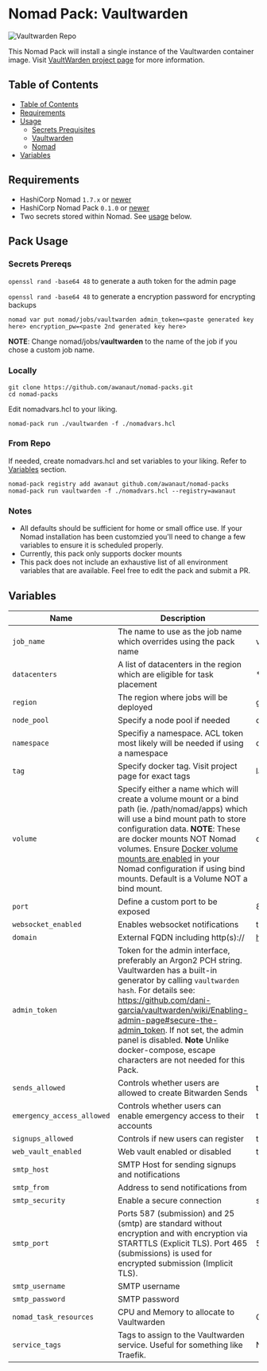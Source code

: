 # Nomad Pack: Vaultwarden

![Vaultwarden Repo](https://github.com/dani-garcia/vaultwarden)

This Nomad Pack will install a single instance of the Vaultwarden container image. Visit [VaultWarden project page](https://github.com/dani-garcia/vaultwarden ) for more information. 

## Table of Contents

<!-- TOC -->
  * [Table of Contents](#table-of-contents)
  * [Requirements](#requirements)
  * [Usage](#usage)
    * [Secrets Prequisites](#secrets-prereqs)
    * [Vaultwarden](#vaultwarden)
    * [Nomad](#nomad)
  * [Variables](#variables)
<!-- TOC -->

## Requirements

- HashiCorp Nomad `1.7.x` or [newer](https://developer.hashicorp.com/nomad/install)
- HashiCorp Nomad Pack `0.1.0` or [newer](https://releases.hashicorp.com/nomad-pack/)
- Two secrets stored within Nomad. See [usage](#usage) below.

## Pack Usage

### Secrets Prereqs

```openssl rand -base64 48``` to generate a auth token for the admin page

```openssl rand -base64 48``` to generate a encryption password for encrypting backups

```nomad var put nomad/jobs/vaultwarden admin_token=<paste generated key here> encryption_pw=<paste 2nd generated key here>```

**NOTE**: Change nomad/jobs/**vaultwarden** to the name of the job if you chose a custom job name.


### Locally 

```shell
git clone https://github.com/awanaut/nomad-packs.git 
cd nomad-packs
```
Edit nomadvars.hcl to your liking.

```shell
nomad-pack run ./vaultwarden -f ./nomadvars.hcl
```

### From Repo

If needed, create nomadvars.hcl and set variables to your liking. Refer to [Variables](#variables) section.
```shell
nomad-pack registry add awanaut github.com/awanaut/nomad-packs
nomad-pack run vaultwarden -f ./nomadvars.hcl --registry=awanaut 
```
 
### Notes
- All defaults should be sufficient for home or small office use. If your Nomad installation has been customzied you'll need to change a few variables to ensure it is scheduled properly. 
- Currently, this pack only supports docker mounts
- This pack does not include an exhaustive list of all environment variables that are available. Feel free to edit the pack and submit a PR.

## Variables

<!-- Include information on the variables from your pack -->
| Name  | Description   | Default |
| ---------------------------------------- | -------------------------------------------------------------------------------------------------------------------------------------- | ------- |
| `job_name`| The name to use as the job name which overrides using the pack name | vaultwarden |
| `datacenters` |  A list of datacenters in the region which are eligible for task placement | *
|`region`| The region where jobs will be deployed | global
| `node_pool`| Specify a node pool if needed | default
|`namespace` | Specifiy a namespace. ACL token most likely will be needed if using a namespace | default |
| `tag` | Specify docker tag. Visit project page for exact tags| latest|
| `volume` | Specify either a name which will create a volume mount or a bind path (ie. /path/nomad/apps) which will use a bind mount path to store configuration data. **NOTE**: These are docker mounts NOT Nomad volumes. Ensure [Docker volume mounts are enabled](https://developer.hashicorp.com/nomad/docs/drivers/docker#volumes-1) in your Nomad configuration if using bind mounts. Default is a Volume NOT a bind mount. | data_volume|
|`port`|Define a custom port to be exposed|8080|
| `websocket_enabled` | Enables websocket notifications| true |
| `domain` | External FQDN including http(s):// | https://vaultwarden.mydomain.com |
|`admin_token` | Token for the admin interface, preferably an Argon2 PCH string. Vaultwarden has a built-in generator by calling `vaultwarden hash`. For details see: https://github.com/dani-garcia/vaultwarden/wiki/Enabling-admin-page#secure-the-admin_token. If not set, the admin panel is disabled. **Note** Unlike docker-compose, escape characters are not needed for this Pack.| 
| `sends_allowed`|Controls whether users are allowed to create Bitwarden Sends| true |
|`emergency_access_allowed`| Controls whether users can enable emergency access to their accounts| true |
|`signups_allowed` | Controls if new users can register| true|
| `web_vault_enabled` | Web vault enabled or disabled | true|
| `smtp_host` | SMTP Host for sending signups and notifications| |
| `smtp_from` |Address to send notifications from| | 
|`smtp_security` |Enable a secure connection | starttls|
| `smtp_port` | Ports 587 (submission) and 25 (smtp) are standard without encryption and with encryption via STARTTLS (Explicit TLS). Port 465 (submissions) is used for encrypted submission (Implicit TLS). | 587 |
| `smtp_username` | SMTP username| |
| `smtp_password` | SMTP password| |
| `nomad_task_resources` | CPU and Memory to allocate to Vaultwarden | CPU 500, Mem 512 |
| `service_tags` | Tags to assign to the Vaultwarden service. Useful for something like Traefik. | None |

